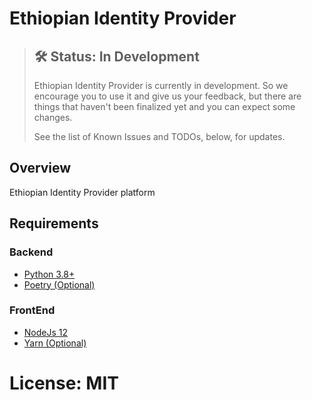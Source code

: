 # Ethiopian Identity Provider


> ## 🛠 Status: In Development
> Ethiopian Identity Provider is currently in development. So we encourage you to use it and give us your feedback, but there are things that haven't been finalized yet and you can expect some changes.
>
> See the list of Known Issues and TODOs, below, for updates.

## Overview

Ethiopian Identity Provider platform


## Requirements

### Backend
    
- [Python 3.8+][Python]
- [Poetry (Optional)][Poetry]

### FrontEnd
    
- [NodeJs 12][NodeJs]
- [Yarn (Optional)][Yarn]


# License: MIT

[Python]: https://python.org/
[Poetry]: https://python-poetry.org/
[NodeJs]: https://nodejs.org/en/download/
[Yarn]: https://yarnpkg.com/
